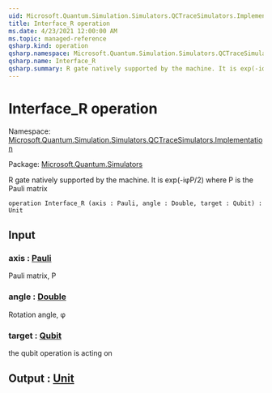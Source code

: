```yaml
---
uid: Microsoft.Quantum.Simulation.Simulators.QCTraceSimulators.Implementation.Interface_R
title: Interface_R operation
ms.date: 4/23/2021 12:00:00 AM
ms.topic: managed-reference
qsharp.kind: operation
qsharp.namespace: Microsoft.Quantum.Simulation.Simulators.QCTraceSimulators.Implementation
qsharp.name: Interface_R
qsharp.summary: R gate natively supported by the machine. It is exp(-iφP/2) where P is the Pauli matrix
---
```


# Interface_R operation

Namespace: [Microsoft.Quantum.Simulation.Simulators.QCTraceSimulators.Implementation](xref:Microsoft.Quantum.Simulation.Simulators.QCTraceSimulators.Implementation)

Package: [Microsoft.Quantum.Simulators](https://nuget.org/packages/Microsoft.Quantum.Simulators)


R gate natively supported by the machine. It is exp(-iφP/2) where P is the Pauli matrix

```qsharp
operation Interface_R (axis : Pauli, angle : Double, target : Qubit) : Unit
```


## Input

### axis : [Pauli](xref:microsoft.quantum.qsharp.valueliterals#pauli-literals)

Pauli matrix, P


### angle : [Double](xref:microsoft.quantum.qsharp.valueliterals#double-literals)

Rotation angle, φ


### target : [Qubit](xref:microsoft.quantum.qsharp.valueliterals#qubit-literals)

the qubit operation is acting on



## Output : [Unit](xref:microsoft.quantum.qsharp.valueliterals#unit-literal)

